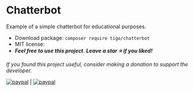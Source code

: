 # Chatterbot

Example of a simple chatterbot for educational purposes.

- Download package: ```composer require tigo/chatterbot```
- MIT license:
- ***Feel free to use this project***. ***Leave a star :star: if you liked!***

*If you found this project useful, consider making a donation to support the developer.* 

[![paypal](https://www.paypalobjects.com/pt_BR/i/btn/btn_donate_SM.gif)](https://www.paypal.com/donate?hosted_button_id=ZQRM3T5WG7JL4) 
|
[![paypal](https://www.paypalobjects.com/en_US/i/btn/btn_donate_SM.gif)](https://www.paypal.com/donate?hosted_button_id=9BQYV7FVREN92)

